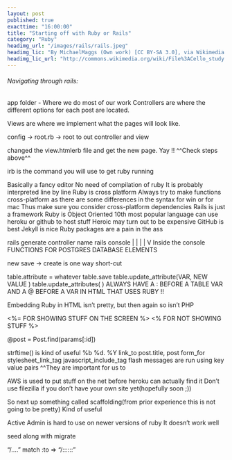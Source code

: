 ```yaml
---
layout: post
published: true
exacttime: "16:00:00"
title: "Starting off with Ruby or Rails"
category: "Ruby"
headimg_url: "/images/rails/rails.jpeg"
headimg_lic: "By MichaelMaggs (Own work) [CC BY-SA 3.0], via Wikimedia Commons"
headimg_lic_url: "http://commons.wikimedia.org/wiki/File%3ACello_study.jpg"
---
```

###### Navigating through rails:

app folder - Where we do most of our work 
Controllers are where the different options for each post are located.

Views are where we implement what the pages will look like.

config -> root.rb -> root to out controller and view

changed the view.htmlerb file and get the new page.
Yay !!
^^Check steps above^^

irb is the command you will use to get ruby running 

Basically a fancy editor 
No need of compilation of ruby 
It is probably interpreted line by line 
Ruby is cross platform 
Always try to make functions cross-platform as there are some differences in the syntax for win or for mac 
Thus make sure you consider cross-platform dependencies Rails is just a framework 
Ruby is Object Oriented 
10th most popular language 
can use heroku or github to host stuff
Heroic may turn out to be expensive 
GitHub is best 
Jekyll is nice 
Ruby packages are a pain in the ass 

rails generate controller name
rails console 
 |
 |
 |
 |
 V
Inside the console 
FUNCTIONS FOR POSTGRES DATABASE ELEMENTS

new
save -> create is one way short-cut

table.attribute = whatever
table.save
table.update_attribute(VAR, NEW VALUE )
table.update_attributes(    )
ALWAYS HAVE A : BEFORE A TABLE VAR AND A @ BEFORE A VAR IN HTML THAT USES RUBY !!

Embedding Ruby in HTML isn’t pretty, but then again so isn’t PHP 

<%= FOR SHOWING STUFF ON THE SCREEN %>
<% FOR NOT SHOWING STUFF %>

 @post = Post.find(params[:id])

strftime() is kind of useful
%b %d. %Y
link_to post.title, post
form_for 
stylesheet_link_tag
javascript_include_tag
flash messages are run using key value pairs 
^^They are important for us to 

AWS is used to put stuff on the net before heroku can actually find it 
Don’t use filezilla if you don’t have your own site yet(hopefully soon ;))

So next up something called scaffolding(from prior experience this is not going to be pretty)
Kind of useful

Active Admin is hard to use on newer versions of ruby 
It doesn’t work well

seed along with migrate

“/….” match :to => “/::::::”
